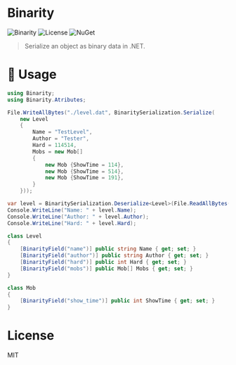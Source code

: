 # Binarity
![Binarity](https://socialify.git.ci/Klrohias/Binarity/image?description=1&font=Source%20Code%20Pro&forks=1&issues=1&language=1&owner=1&pattern=Circuit%20Board&pulls=1&stargazers=1&theme=Dark)
![License](https://img.shields.io/badge/license-MIT-green?style=for-the-badge)
![NuGet](https://img.shields.io/nuget/v/Binarity?style=for-the-badge&logo=nuget)

> Serialize an object as binary data in .NET.

# 🥝 Usage
```csharp
using Binarity;
using Binarity.Atributes;

File.WriteAllBytes("./level.dat", BinaritySerialization.Serialize(
    new Level
    {
        Name = "TestLevel",
        Author = "Tester",
        Hard = 114514,
        Mobs = new Mob[]
        {
            new Mob {ShowTime = 114},
            new Mob {ShowTime = 514},
            new Mob {ShowTime = 191},
        }
    }));

var level = BinaritySerialization.Deserialize<Level>(File.ReadAllBytes("./level.dat"));
Console.WriteLine("Name: " + level.Name);
Console.WriteLine("Author: " + level.Author);
Console.WriteLine("Hard: " + level.Hard);

class Level
{
    [BinarityField("name")] public string Name { get; set; }
    [BinarityField("author")] public string Author { get; set; }
    [BinarityField("hard")] public int Hard { get; set; }
    [BinarityField("mobs")] public Mob[] Mobs { get; set; }
}

class Mob
{
    [BinarityField("show_time")] public int ShowTime { get; set; }
}
```

# License
MIT